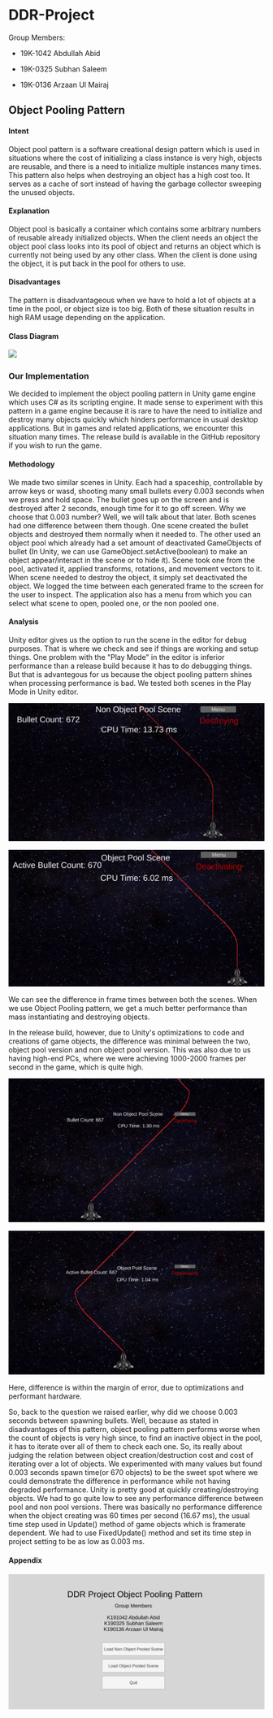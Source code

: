 # DDR-Project

Group Members:

- 19K-1042 Abdullah Abid

- 19K-0325 Subhan Saleem

- 19K-0136 Arzaan Ul Mairaj



## Object Pooling Pattern

#### Intent

Object pool pattern is a software creational design pattern which is used in situations where the cost of initializing a class instance is very high, objects are reusable, and there is a need to initialize multiple instances many times. This pattern also helps when destroying an object has a high cost too. It serves as a cache of sort instead of having the garbage collector sweeping the unused objects.

#### Explanation

Object pool is basically a container which contains some arbitrary numbers of reusable already initialized objects. When the client needs an object the object pool class looks into its pool of object and returns an object which is currently not being used by any other class. When the client is done using the object, it is put back in the pool for others to use.

#### Disadvantages

The pattern is disadvantageous when we have to hold a lot of objects at a time in the pool, or object size is too big. Both of these situation results in high RAM usage depending on the application.

#### Class Diagram

![](https://media.geeksforgeeks.org/wp-content/uploads/uml-pool-design.jpg)

### Our Implementation

We decided to implement the object pooling pattern in Unity game engine which uses C# as its scripting engine. It made sense to experiment with this pattern in a game engine because it is rare to have the need to initialize and destroy many objects quickly which hinders performance in usual desktop applications. But in games and related applications, we encounter this situation many times. The release build is available in the GitHub repository if you wish to run the game.

#### Methodology

We made two similar scenes in Unity. Each had a spaceship, controllable by arrow keys or wasd, shooting many small bullets every 0.003 seconds when we press and hold space. The bullet goes up on the screen and is destroyed after 2 seconds, enough time for it to go off screen. Why we choose that 0.003 number? Well, we will talk about that later. Both scenes had one difference between them though. One scene created the bullet objects and destroyed them normally when it needed to. The other used an object pool which already had a set amount of deactivated GameObjects of bullet (In Unity, we can use GameObject.setActive(boolean) to make an object appear/interact in the scene or to hide it). Scene took one from the pool, activated it, applied transforms, rotations, and movement vectors to it. When scene needed to destroy the object, it simply set deactivated the object. We logged the time between each generated frame to the screen for the user to inspect. The application also has a menu from which you can select what scene to open, pooled one, or the non pooled one.

#### Analysis

Unity editor gives us the option to run the scene in the editor for debug purposes. That is where we check and see if things are working and setup things. One problem with the "Play Mode" in the editor is inferior performance than a release build because it has to do debugging things. But that is advantegous for us because the object pooling pattern shines when processing performance is bad. We tested both scenes in the Play Mode in Unity editor.

![](_images/DebugNonPool.png)

![](_images/DebugPool.png)

We can see the difference in frame times between both the scenes. When we use Object Pooling pattern, we get a much better performance than mass instantiating and destroying objects.

In the release build, however, due to Unity's optimizations to code and creations of game objects, the difference was minimal between the two, object pool version and non object pool version. This was also due to us having high-end PCs, where we were achieving 1000-2000 frames per second in the game, which is quite high.

![Frame time in non object pool scenario in release build](_images/ReleaseNonPool.png "Frame time in non object pool scenario in release build")

![Frame time in object pool scenario in release build](_images/ReleasePool.png "Frame time in object pool scenario in release build")

Here, difference is within the margin of error, due to optimizations and performant hardware.

So, back to the question we raised earlier, why did we choose 0.003 seconds between spawning bullets. Well, because as stated in disadvantages of this pattern, object pooling pattern performs worse when the count of objects is very high since, to find an inactive object in the pool, it has to iterate over all of them to check each one. So, its really about judging the relation between object creation/destruction cost and cost of iterating over a lot of objects. We experimented with many values but found 0.003 seconds spawn time(or 670 objects) to be the sweet spot where we could demonstrate the difference in performance while not having degraded performance. Unity is pretty good at quickly creating/destroying objects. We had to go quite low to see any performance difference between pool and non pool versions. There was basically no performance difference when the object creating was 60 times per second (16.67 ms), the usual time step used in Update() method of game objects which is framerate dependent. We had to use FixedUpdate() method and set its time step in project setting to be as low as 0.003 ms.

#### Appendix

![Game Menu](_images/Menu.png "Game Menu")
